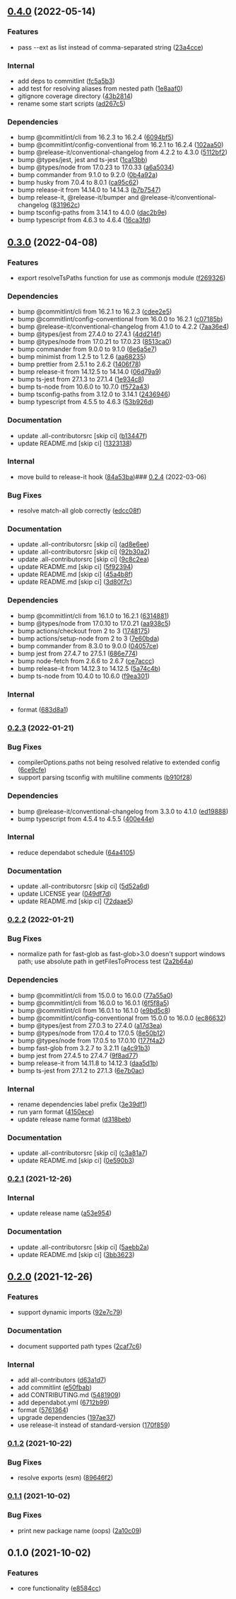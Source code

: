 

## [0.4.0](https://github.com/benyap/resolve-tspaths/compare/v0.3.0...v0.4.0) (2022-05-14)


### Features

* pass --ext as list instead of comma-separated string ([23a4cce](https://github.com/benyap/resolve-tspaths/commit/23a4cce7aa9b1b88c436917d5edf3dbcc108ba25))


### Internal

* add deps to commitlint ([fc5a5b3](https://github.com/benyap/resolve-tspaths/commit/fc5a5b3fd7831c165a8acd88a6bc9406589ebaf6))
* add test for resolving aliases from nested path ([1e8aaf0](https://github.com/benyap/resolve-tspaths/commit/1e8aaf0280d6ca0b9c317e11e1b53fac8ecdc2f8))
* gitignore coverage directory ([43b2814](https://github.com/benyap/resolve-tspaths/commit/43b28142ee3e8dfcc7254c449b4c333f8e6ef1dd))
* rename some start scripts ([ad267c5](https://github.com/benyap/resolve-tspaths/commit/ad267c5aa58f13440ae95a18621509e2b38f39be))


### Dependencies

* bump @commitlint/cli from 16.2.3 to 16.2.4 ([6094bf5](https://github.com/benyap/resolve-tspaths/commit/6094bf5f127e8b1f14fb539d6e91394ca44cc4d4))
* bump @commitlint/config-conventional from 16.2.1 to 16.2.4 ([102aa50](https://github.com/benyap/resolve-tspaths/commit/102aa5047bfe848a7316acb4a65225decf2a11c8))
* bump @release-it/conventional-changelog from 4.2.2 to 4.3.0 ([5112bf2](https://github.com/benyap/resolve-tspaths/commit/5112bf2a67a4b8cfc427bddb8afbfa9eadc37638))
* bump @types/jest, jest and ts-jest ([1ca13bb](https://github.com/benyap/resolve-tspaths/commit/1ca13bb6d26047689db191eac17c361db35552f4))
* bump @types/node from 17.0.23 to 17.0.33 ([a6a5034](https://github.com/benyap/resolve-tspaths/commit/a6a503490d28b50be4894d475c5bd15ded69f61f))
* bump commander from 9.1.0 to 9.2.0 ([0b4a92a](https://github.com/benyap/resolve-tspaths/commit/0b4a92a8c602f9664b6b7211741c58f7ea56509d))
* bump husky from 7.0.4 to 8.0.1 ([ca95c62](https://github.com/benyap/resolve-tspaths/commit/ca95c626b9eb46acace3a1c292ce517ed2c112e3))
* bump release-it from 14.14.0 to 14.14.3 ([b7b7547](https://github.com/benyap/resolve-tspaths/commit/b7b7547b3dff65878b5b364d3c542598df563cd7))
* bump release-it, @release-it/bumper and @release-it/conventional-changelog ([831962c](https://github.com/benyap/resolve-tspaths/commit/831962c5eb72e41b4e59f9aec0b84baaa41248dc))
* bump tsconfig-paths from 3.14.1 to 4.0.0 ([dac2b9e](https://github.com/benyap/resolve-tspaths/commit/dac2b9eca02db53bb172d02e1088d9b5f6b1d8ff))
* bump typescript from 4.6.3 to 4.6.4 ([16ca3fd](https://github.com/benyap/resolve-tspaths/commit/16ca3fdc9bec58f1b3aae781c73d81352a82864d))

## [0.3.0](https://github.com/benyap/resolve-tspaths/compare/v0.2.4...v0.3.0) (2022-04-08)


### Features

* export resolveTsPaths function for use as commonjs module ([f269326](https://github.com/benyap/resolve-tspaths/commit/f2693266e85c2a4e920cfb68fdb1d66716ad1a2d))


### Dependencies

* bump @commitlint/cli from 16.2.1 to 16.2.3 ([cdee2e5](https://github.com/benyap/resolve-tspaths/commit/cdee2e5c1e30fe7ec80d473291a4a81bb8d7987f))
* bump @commitlint/config-conventional from 16.0.0 to 16.2.1 ([c07185b](https://github.com/benyap/resolve-tspaths/commit/c07185bff7919b9a9c095e34f0f57b61764b5431))
* bump @release-it/conventional-changelog from 4.1.0 to 4.2.2 ([7aa36e4](https://github.com/benyap/resolve-tspaths/commit/7aa36e421d6689a7eb6e334e883e121d9d19b85a))
* bump @types/jest from 27.4.0 to 27.4.1 ([4dd214f](https://github.com/benyap/resolve-tspaths/commit/4dd214fdd70d3c008dfa9ae86cea49b1d82caa31))
* bump @types/node from 17.0.21 to 17.0.23 ([8513ca0](https://github.com/benyap/resolve-tspaths/commit/8513ca0dfd7936c578538fc098ab8aa73e75f681))
* bump commander from 9.0.0 to 9.1.0 ([6e6a5e7](https://github.com/benyap/resolve-tspaths/commit/6e6a5e7cfa25e858c2d0c41d96d5de668761bed1))
* bump minimist from 1.2.5 to 1.2.6 ([aa68235](https://github.com/benyap/resolve-tspaths/commit/aa68235d543810c83e98747439473eb4ab30b377))
* bump prettier from 2.5.1 to 2.6.2 ([1406f78](https://github.com/benyap/resolve-tspaths/commit/1406f78cd86c52d763f812d2c0702453e0bb4979))
* bump release-it from 14.12.5 to 14.14.0 ([06d79a9](https://github.com/benyap/resolve-tspaths/commit/06d79a962e23108d8ba49898fec095936dc2acbb))
* bump ts-jest from 27.1.3 to 27.1.4 ([1e934c8](https://github.com/benyap/resolve-tspaths/commit/1e934c84ad7719be00f0825583762e2d2107dc16))
* bump ts-node from 10.6.0 to 10.7.0 ([f572a43](https://github.com/benyap/resolve-tspaths/commit/f572a437aa3a7206ecb6eb653ec8ebcca52a7754))
* bump tsconfig-paths from 3.12.0 to 3.14.1 ([2436946](https://github.com/benyap/resolve-tspaths/commit/24369462417abc420f31eed351a40aa265da63af))
* bump typescript from 4.5.5 to 4.6.3 ([53b926d](https://github.com/benyap/resolve-tspaths/commit/53b926d9e5ec28b4fab80db13d8a6f1a1c2b80be))


### Documentation

* update .all-contributorsrc [skip ci] ([b13447f](https://github.com/benyap/resolve-tspaths/commit/b13447fb64ab0886e0d6c02671461ea10e3ef137))
* update README.md [skip ci] ([1323138](https://github.com/benyap/resolve-tspaths/commit/1323138e8d00af956bca083c28cc167fa46b8a6f))


### Internal

* move build to release-it hook ([84a53ba](https://github.com/benyap/resolve-tspaths/commit/84a53ba5a5c7ab06d94975e43dc89f59bb05c806))### [0.2.4](https://github.com/benyap/resolve-tspaths/compare/v0.2.3...v0.2.4) (2022-03-06)


### Bug Fixes

* resolve match-all glob correctly ([edcc08f](https://github.com/benyap/resolve-tspaths/commit/edcc08fbfb2ffe1399117f7864070773857c3a40))


### Documentation

* update .all-contributorsrc [skip ci] ([ad8e6ee](https://github.com/benyap/resolve-tspaths/commit/ad8e6ee4b862e91aecd12af291ad60cd761db29f))
* update .all-contributorsrc [skip ci] ([92b30a2](https://github.com/benyap/resolve-tspaths/commit/92b30a2a0e93af6cbca231c9dbd0326d43833e9e))
* update .all-contributorsrc [skip ci] ([9c8c2ea](https://github.com/benyap/resolve-tspaths/commit/9c8c2eae8ff834f057b18370e9eb3e91a67ee8d2))
* update README.md [skip ci] ([5f92394](https://github.com/benyap/resolve-tspaths/commit/5f923943e6f8f9f98f5e0eeea2dfca3f2f0f31fd))
* update README.md [skip ci] ([45a4b8f](https://github.com/benyap/resolve-tspaths/commit/45a4b8f0cd25af63595fcdcbeb730638f52c6d65))
* update README.md [skip ci] ([3d80f7c](https://github.com/benyap/resolve-tspaths/commit/3d80f7cbf59ec58ec06ea9a1cd25898de965a8cf))


### Dependencies

* bump @commitlint/cli from 16.1.0 to 16.2.1 ([6314881](https://github.com/benyap/resolve-tspaths/commit/63148816c66a1379559f876a4471b996d10d43f1))
* bump @types/node from 17.0.10 to 17.0.21 ([aa938c5](https://github.com/benyap/resolve-tspaths/commit/aa938c55e1f3a999adb1d9d791e14c0250666369))
* bump actions/checkout from 2 to 3 ([1748175](https://github.com/benyap/resolve-tspaths/commit/174817561fd8c5049c9c47748b2e2254af7ad37f))
* bump actions/setup-node from 2 to 3 ([7e60bda](https://github.com/benyap/resolve-tspaths/commit/7e60bda8fd54e03350852e356a005820e7a1b18a))
* bump commander from 8.3.0 to 9.0.0 ([04057ce](https://github.com/benyap/resolve-tspaths/commit/04057cee256342b3b7661507f20800f01fa161aa))
* bump jest from 27.4.7 to 27.5.1 ([686e774](https://github.com/benyap/resolve-tspaths/commit/686e774fe18161d915f3d871ce3d01d56e6cfa79))
* bump node-fetch from 2.6.6 to 2.6.7 ([ce7accc](https://github.com/benyap/resolve-tspaths/commit/ce7accca85d646c99aa11fe02a59a420fb289d67))
* bump release-it from 14.12.3 to 14.12.5 ([5a74c4b](https://github.com/benyap/resolve-tspaths/commit/5a74c4baab497b7e8d9cf1015b8a37e1e533ba6b))
* bump ts-node from 10.4.0 to 10.6.0 ([f9ea301](https://github.com/benyap/resolve-tspaths/commit/f9ea301781779105bf3eafb940e1c0715b62734a))


### Internal

* format ([683d8a1](https://github.com/benyap/resolve-tspaths/commit/683d8a1b8bcea27524e4d5fca5a47babcc2bf5f8))

### [0.2.3](https://github.com/benyap/resolve-tspaths/compare/v0.2.2...v0.2.3) (2022-01-21)


### Bug Fixes

* compilerOptions.paths not being resolved relative to extended config ([6ce9cfe](https://github.com/benyap/resolve-tspaths/commit/6ce9cfe54b8681dc284d5c5a0f445813138f09fd))
* support parsing tsconfig with multiline comments ([b910f28](https://github.com/benyap/resolve-tspaths/commit/b910f28c2ca6ed136dbfc4d4f3cb1833c8dfab4d))


### Dependencies

* bump @release-it/conventional-changelog from 3.3.0 to 4.1.0 ([ed19888](https://github.com/benyap/resolve-tspaths/commit/ed198882994e7c97f417c1220c61ec3243ffce2f))
* bump typescript from 4.5.4 to 4.5.5 ([400e44e](https://github.com/benyap/resolve-tspaths/commit/400e44ebe171c501ebd2973c9b7dc8f75943b385))


### Internal

* reduce dependabot schedule ([64a4105](https://github.com/benyap/resolve-tspaths/commit/64a410575c6e84c993a65b335cab67c68cbf3f13))


### Documentation

* update .all-contributorsrc [skip ci] ([5d52a6d](https://github.com/benyap/resolve-tspaths/commit/5d52a6db4f6c9bb49f60ab22924eeed09fcddc75))
* update LICENSE year ([049df7d](https://github.com/benyap/resolve-tspaths/commit/049df7dcf0cd82b2f4b4c4fdab94abc1e5e77a32))
* update README.md [skip ci] ([72daae5](https://github.com/benyap/resolve-tspaths/commit/72daae55779698948d952e06ce3c08eb431f1b81))

### [0.2.2](https://github.com/benyap/resolve-tspaths/compare/v0.2.1...v0.2.2) (2022-01-21)


### Bug Fixes

* normalize path for fast-glob as fast-glob>3.0 doesn't support windows path; use absolute path in getFilesToProcess test ([2a2b64a](https://github.com/benyap/resolve-tspaths/commit/2a2b64aefd157dde271fb4a51d7cf912c6caeac5))


### Dependencies

* bump @commitlint/cli from 15.0.0 to 16.0.0 ([77a55a0](https://github.com/benyap/resolve-tspaths/commit/77a55a0afc8c3519f0ce21aaf06bcd4ea93a8f49))
* bump @commitlint/cli from 16.0.0 to 16.0.1 ([6f5f8a5](https://github.com/benyap/resolve-tspaths/commit/6f5f8a5d6be2e7c0ef062fb54cd65a3e139ea584))
* bump @commitlint/cli from 16.0.1 to 16.1.0 ([e9bd5c8](https://github.com/benyap/resolve-tspaths/commit/e9bd5c8d453fd440c7680dccb0dbeff35e6d26f4))
* bump @commitlint/config-conventional from 15.0.0 to 16.0.0 ([ec86632](https://github.com/benyap/resolve-tspaths/commit/ec86632ed366d02c11f730673b95ef629058d1f1))
* bump @types/jest from 27.0.3 to 27.4.0 ([a17d3ea](https://github.com/benyap/resolve-tspaths/commit/a17d3eaa8eff955e2ab47d94194b011f2bed07a4))
* bump @types/node from 17.0.4 to 17.0.5 ([8e50b12](https://github.com/benyap/resolve-tspaths/commit/8e50b12bd9451f002eb2f4c9efce46e1fd544d92))
* bump @types/node from 17.0.5 to 17.0.10 ([177f4a2](https://github.com/benyap/resolve-tspaths/commit/177f4a22e1dbec33c17ff4f021e8ba5e6c8794a6))
* bump fast-glob from 3.2.7 to 3.2.11 ([a4c91b3](https://github.com/benyap/resolve-tspaths/commit/a4c91b38976cfa8be464e6e1ea8703da8013c0ed))
* bump jest from 27.4.5 to 27.4.7 ([9f8ad77](https://github.com/benyap/resolve-tspaths/commit/9f8ad7776b7ad5b2cd4643a1e3bcfed32b7687a8))
* bump release-it from 14.11.8 to 14.12.3 ([daa5d1b](https://github.com/benyap/resolve-tspaths/commit/daa5d1b776aecf52d5f356021af747163201166b))
* bump ts-jest from 27.1.2 to 27.1.3 ([6e7b0ac](https://github.com/benyap/resolve-tspaths/commit/6e7b0ac63ba198793d812811c4f9a9e36115581c))


### Internal

* rename dependencies label prefix ([3e39df1](https://github.com/benyap/resolve-tspaths/commit/3e39df1af088a6d04a7db355cf5e269c8efaeeab))
* run yarn format ([4150ece](https://github.com/benyap/resolve-tspaths/commit/4150ece906b33a9e31ebd763a4c726d19c93987f))
* update release name format ([d318beb](https://github.com/benyap/resolve-tspaths/commit/d318beb12a97bc2f0e9be2c4b9b6a807b8b91496))


### Documentation

* update .all-contributorsrc [skip ci] ([c3a81a7](https://github.com/benyap/resolve-tspaths/commit/c3a81a7934eba3f22b8c32534be02ff784a33de0))
* update README.md [skip ci] ([0e590b3](https://github.com/benyap/resolve-tspaths/commit/0e590b3d5c85392c5c6219026e7452ae966b9aa3))

### [0.2.1](https://github.com/benyap/resolve-tspaths/compare/v0.2.0...v0.2.1) (2021-12-26)


### Internal

* update release name ([a53e954](https://github.com/benyap/resolve-tspaths/commit/a53e9541f19bfdbb8c7a6cfe9645b60f088a5d11))


### Documentation

* update .all-contributorsrc [skip ci] ([5aebb2a](https://github.com/benyap/resolve-tspaths/commit/5aebb2a0b87abf8f6434b9a70d4c1229731eac85))
* update README.md [skip ci] ([3bb3623](https://github.com/benyap/resolve-tspaths/commit/3bb362338dc61d0bc5496ae0d02353d578555b51))

## [0.2.0](https://github.com/benyap/resolve-tspaths/compare/v0.1.2...v0.2.0) (2021-12-26)


### Features

* support dynamic imports ([92e7c79](https://github.com/benyap/resolve-tspaths/commit/92e7c794642018bb00347032705e13df825f9c03))


### Documentation

* document supported path types ([2caf7c6](https://github.com/benyap/resolve-tspaths/commit/2caf7c6f778b25d97400292586baddcd17060bcf))


### Internal

* add all-contributors ([d63a1d7](https://github.com/benyap/resolve-tspaths/commit/d63a1d72a67a1e4f83b331361437618fd3256eb1))
* add commitlint ([e50fbab](https://github.com/benyap/resolve-tspaths/commit/e50fbaba26b2d9cc5f040b24b17d4f8d1df94bb4))
* add CONTRIBUTING.md ([5481909](https://github.com/benyap/resolve-tspaths/commit/548190997be90fc6c740b80750724d7da0f4f912))
* add dependabot.yml ([6712b99](https://github.com/benyap/resolve-tspaths/commit/6712b9919f32f64c1e91d60741431ed4ae0e8ebd))
* format ([5761364](https://github.com/benyap/resolve-tspaths/commit/5761364ce0394d3d8942c089df2ee8b4a66f8d6f))
* upgrade dependencies ([197ae37](https://github.com/benyap/resolve-tspaths/commit/197ae37dbc30752f61cce6352e12f6898e898c4a))
* use release-it instead of standard-version ([170f859](https://github.com/benyap/resolve-tspaths/commit/170f859a52964ac2f0eac575c6f051e3bd86bff9))

### [0.1.2](https://github.com/benyap/resolve-tspaths/compare/v0.1.1...v0.1.2) (2021-10-22)


### Bug Fixes

* resolve exports (esm) ([89646f2](https://github.com/benyap/resolve-tspaths/commit/89646f22b232095bb2e52af00e63eb13ef53db3b))

### [0.1.1](https://github.com/benyap/resolve-tspaths/compare/v0.1.0...v0.1.1) (2021-10-02)


### Bug Fixes

* print new package name (oops) ([2a10c09](https://github.com/benyap/resolve-tspaths/commit/2a10c098e5b72e0b4ad6431e2479d220354aca55))

## 0.1.0 (2021-10-02)


### Features

* core functionality ([e8584cc](https://github.com/benyap/resolve-tspaths/commit/e8584cc646f46997921721990572757935a85d95))